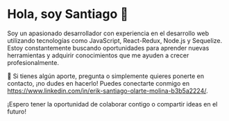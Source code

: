 
# Hola, soy Santiago 👋

Soy un apasionado desarrollador con experiencia en el desarrollo web utilizando tecnologías como JavaScript, React-Redux, Node.js y Sequelize. Estoy constantemente buscando oportunidades para aprender nuevas herramientas y adquirir conocimientos que me ayuden a crecer profesionalmente.

💬 Si tienes algún aporte, pregunta o simplemente quieres ponerte en contacto, ¡no dudes en hacerlo! Puedes conectarte conmigo en https://www.linkedin.com/in/erik-santiago-olarte-molina-b3b5a2224/.

¡Espero tener la oportunidad de colaborar contigo o compartir ideas en el futuro!
 

<!--
**blueowl2794/blueowl2794** is a ✨ _special_ ✨ repository because its `README.md` (this file) appears on your GitHub profile.

Here are some ideas to get you started:

- 🔭 I’m currently working on ...
- 🌱 I’m currently learning ...
- 👯 I’m looking to collaborate on ...
- 🤔 I’m looking for help with ...
- 💬 Ask me about ...
- 📫 How to reach me: ...
- 😄 Pronouns: ...
- ⚡ Fun fact: ...
-->
